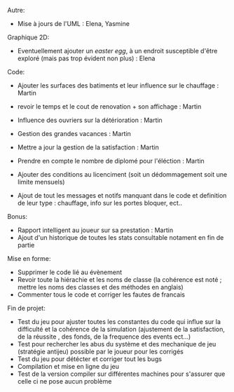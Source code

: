 
Autre:
- Mise à jours de l'UML : Elena, Yasmine 




Graphique 2D:
- Eventuellement ajouter un _easter egg_, à un endroit susceptible d'être exploré (mais pas trop évident non plus) : Elena



Code:

- Ajouter les surfaces des batiments et leur influence sur le chauffage : Martin
- revoir le temps et le cout de renovation + son affichage : Martin
- Influence des ouvriers sur la détérioration : Martin

- Gestion des grandes vacances : Martin
- Mettre a jour la gestion de la satisfaction : Martin
- Prendre en compte le nombre de diplomé pour l'éléction : Martin

- Ajouter des conditions au licenciment (soit un dédommagement soit une limite mensuels)
- Ajout de tout les messages et notifs manquant dans le code et definition de leur type : chauffage, info sur les portes bloquer, ect..





Bonus:
- Rapport intelligent au joueur sur sa prestation : Martin
- Ajout d'un historique de toutes les stats consultable notament en fin de partie





Mise en forme:
- Supprimer le code lié au évènement
- Revoir toute la hiérachie et les noms de classe (la cohérence est noté ; mettre les noms des classes et des méthodes en anglais)
- Commenter tous le code et corriger les fautes de francais





Fin de projet:
- Test du jeu pour ajuster toutes les constantes du code qui influe sur la difficulté et la cohérence  de la simulation 
(ajustement de la satisfaction, de la réussite , des fonds, de la frequence des events ect...)
- Test pour rechercher les abus du système et des mechanique de jeu (stratégie antijeu) possible par le joueur pour les corrigés 
- Test du jeu pour détécter et corriger tout les bugs
- Compilation et mise en ligne du jeu
- Test de la version compiler sur différentes machines pour s'assurer que celle ci ne pose aucun problème

